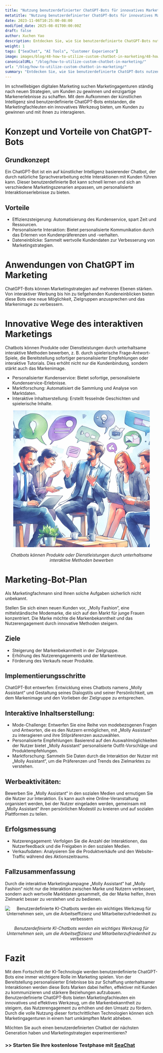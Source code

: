 ```yaml
---
title: "Nutzung benutzerdefinierter ChatGPT-Bots für innovatives Marketing"
metatitle: "Nutzung benutzerdefinierter ChatGPT-Bots für innovatives Marketing | SeaChat: Die nächste Generation von Chatbots"
date: 2023-11-06T10:25:00-08:00
modified_date: 2025-08-01T00:00:00Z
draft: false
author: Xuchen Yao
description: Entdecken Sie, wie Sie benutzerdefinierte ChatGPT-Bots nutzen können, um Marketingkampagnen neues Leben einzuhauchen. Von innovativen Interaktionen bis zur Verbesserung des Markenimages enthüllt dieser Artikel das unbegrenzte Potenzial der KI im Marketing.
weight: 1
tags: ["SeaChat", "AI Tools", "Customer Experience"]
image: images/blog/48-how-to-utilize-custom-chatbot-in-marketing/48-how-to-utilize-custom-chatbot-in-marketing.png
canonicalURL: "/blog/how-to-utilize-custom-chatbot-in-marketing/"
url: "/blog/how-to-utilize-custom-chatbot-in-marketing/"
summary: "Entdecken Sie, wie Sie benutzerdefinierte ChatGPT-Bots nutzen können, um Marketingkampagnen neues Leben einzuhauchen. Von innovativen Interaktionen bis zur Verbesserung des Markenimages enthüllt dieser Artikel das unbegrenzte Potenzial der KI im Marketing."
---
```


Im schnelllebigen digitalen Marketing suchen Marketingagenturen ständig nach neuen Strategien, um Kunden zu gewinnen und einzigartige Markenerlebnisse zu schaffen. Mit dem Aufkommen der künstlichen Intelligenz sind benutzerdefinierte ChatGPT-Bots entstanden, die Marketingfachleuten ein innovatives Werkzeug bieten, um Kunden zu gewinnen und mit ihnen zu interagieren.

# Konzept und Vorteile von ChatGPT-Bots

## Grundkonzept
Ein ChatGPT-Bot ist ein auf künstlicher Intelligenz basierender Chatbot, der durch natürliche Sprachverarbeitung echte Interaktionen mit Kunden führen kann. Dieser benutzerdefinierte Bot kann schnell lernen und sich an verschiedene Marketingszenarien anpassen, um personalisierte Interaktionserlebnisse zu bieten.

## Vorteile
- Effizienzsteigerung: Automatisierung des Kundenservice, spart Zeit und Ressourcen.
- Personalisierte Interaktion: Bietet personalisierte Kommunikation durch das Erlernen von Kundenpräferenzen und -verhalten.
- Dateneinblicke: Sammelt wertvolle Kundendaten zur Verbesserung von Marketingstrategien.

# Anwendungen von ChatGPT im Marketing
ChatGPT-Bots können Marketingstrategien auf mehreren Ebenen stärken. Von interaktiver Werbung bis hin zu tiefgehenden Kundeneinblicken bieten diese Bots eine neue Möglichkeit, Zielgruppen anzusprechen und das Markenimage zu verbessern.

# Innovative Wege des interaktiven Marketings
Chatbots können Produkte oder Dienstleistungen durch unterhaltsame interaktive Methoden bewerben, z. B. durch spielerische Frage-Antwort-Spiele, die Bereitstellung sofortiger personalisierter Empfehlungen oder interaktive Tutorials. Dies erhöht nicht nur die Kundenbindung, sondern stärkt auch das Markenimage.

- Personalisierter Kundenservice: Bietet sofortige, personalisierte Kundenservice-Erlebnisse.
- Marktforschung: Automatisiert die Sammlung und Analyse von Marktdaten.
- Interaktive Inhaltserstellung: Erstellt fesselnde Geschichten und spielerische Inhalte.

<center>
<img height="450px" src="/images/blog/48-how-to-utilize-custom-chatbot-in-marketing/1-use-custom-chatbot-for-marketing.jpeg" alt="Chatbots können Produkte oder Dienstleistungen durch unterhaltsame interaktive Methoden bewerben"/>

*Chatbots können Produkte oder Dienstleistungen durch unterhaltsame interaktive Methoden bewerben*
</center>

# Marketing-Bot-Plan

Als Marketingfachmann sind Ihnen solche Aufgaben sicherlich nicht unbekannt.

Stellen Sie sich einen neuen Kunden vor, „Molly Fashion“, eine mittelständische Modemarke, die sich auf den Markt für junge Frauen konzentriert. Die Marke möchte die Markenbekanntheit und das Nutzerengagement durch innovative Methoden steigern.

## Ziele
- Steigerung der Markenbekanntheit in der Zielgruppe.
- Erhöhung des Nutzerengagements und der Markentreue.
- Förderung des Verkaufs neuer Produkte.

## Implementierungsschritte
ChatGPT-Bot entwerfen: Entwicklung eines Chatbots namens „Molly Assistant“ und Gestaltung seines Dialogstils und seiner Persönlichkeit, um dem Markenimage und den Vorlieben der Zielgruppe zu entsprechen.

## Interaktive Inhaltserstellung:
- Mode-Challenge: Entwerfen Sie eine Reihe von modebezogenen Fragen und Antworten, die es den Nutzern ermöglichen, mit „Molly Assistant“ zu interagieren und ihre Stilpräferenzen auszuwählen.
- Personalisierte Empfehlungen: Basierend auf den Auswahlmöglichkeiten der Nutzer bietet „Molly Assistant“ personalisierte Outfit-Vorschläge und Produktempfehlungen.
- Marktforschung: Sammeln Sie Daten durch die Interaktion der Nutzer mit „Molly Assistant“, um die Präferenzen und Trends des Zielmarktes zu verstehen.

## Werbeaktivitäten:
Bewerben Sie „Molly Assistant“ in den sozialen Medien und ermutigen Sie die Nutzer zur Interaktion. Es kann auch eine Online-Veranstaltung organisiert werden, bei der Nutzer eingeladen werden, gemeinsam mit „Molly Assistant“ ihren persönlichen Modestil zu kreieren und auf sozialen Plattformen zu teilen.

## Erfolgsmessung
- Nutzerengagement: Verfolgen Sie die Anzahl der Interaktionen, das Nutzerfeedback und die Freigaben in den sozialen Medien.
- Verkaufsdaten: Analysieren Sie die Produktverkäufe und den Website-Traffic während des Aktionszeitraums.

## Fallzusammenfassung
Durch die interaktive Marketingkampagne „Molly Assistant“ hat „Molly Fashion“ nicht nur die Interaktion zwischen Marke und Nutzern verbessert, sondern auch wertvolle Marktdaten gesammelt, die der Marke helfen, ihren Zielmarkt besser zu verstehen und zu bedienen.

<center>
<img height="450px" src="/images/blog/48-how-to-utilize-custom-chatbot-in-marketing/2-custom-chatbot-for-new-marketing-strategyy.jpeg" alt="Benutzerdefinierte KI-Chatbots werden ein wichtiges Werkzeug für Unternehmen sein, um die Arbeitseffizienz und Mitarbeiterzufriedenheit zu verbessern"/>

*Benutzerdefinierte KI-Chatbots werden ein wichtiges Werkzeug für Unternehmen sein, um die Arbeitseffizienz und Mitarbeiterzufriedenheit zu verbessern*
</center>

# Fazit
Mit dem Fortschritt der KI-Technologie werden benutzerdefinierte ChatGPT-Bots eine immer wichtigere Rolle im Marketing spielen. Von der Bereitstellung personalisierter Erlebnisse bis zur Schaffung unterhaltsamer Interaktionen werden diese Bots Marken dabei helfen, effektiver mit Kunden zu kommunizieren und stärkere Beziehungen aufzubauen. Benutzerdefinierte ChatGPT-Bots bieten Marketingfachleuten ein innovatives und effektives Werkzeug, um die Markenbekanntheit zu steigern, das Nutzerengagement zu erhöhen und den Umsatz zu fördern. Durch die volle Nutzung dieser fortschrittlichen Technologien können sich Marketingagenturen in einem hart umkämpften Markt abheben.

Möchten Sie auch einen benutzerdefinierten Chatbot der nächsten Generation haben und Marketingstrategien experimentieren?

### >> Starten Sie Ihre kostenlose Testphase mit [SeaChat](https://chat.seasalt.ai/?utm_source=blog)

